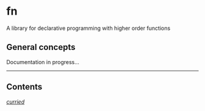 # fn

A library for declarative programming with higher order functions

## General concepts

Documentation in progress...

---

## Contents

[_curried_](#curry)
